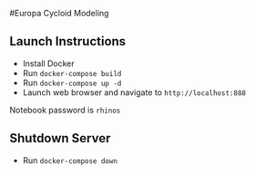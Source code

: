 #Europa Cycloid Modeling

## Launch Instructions
* Install Docker
* Run `docker-compose build`
* Run `docker-compose up -d`
* Launch web browser and navigate to `http://localhost:888`

Notebook password is `rhinos`


## Shutdown Server
* Run `docker-compose down`